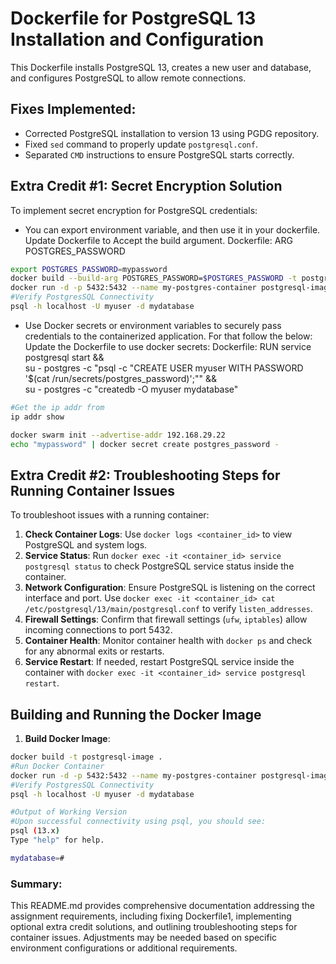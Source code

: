 # Dockerfile for PostgreSQL 13 Installation and Configuration

This Dockerfile installs PostgreSQL 13, creates a new user and database, and configures PostgreSQL to allow remote connections.

## Fixes Implemented:
- Corrected PostgreSQL installation to version 13 using PGDG repository.
- Fixed `sed` command to properly update `postgresql.conf`.
- Separated `CMD` instructions to ensure PostgreSQL starts correctly.

## Extra Credit #1: Secret Encryption Solution
To implement secret encryption for PostgreSQL credentials:
- You can export environment variable, and then use it in your dockerfile. Update Dockerfile to Accept the build argument.
Dockerfile:
ARG POSTGRES_PASSWORD

```sh
export POSTGRES_PASSWORD=mypassword
docker build --build-arg POSTGRES_PASSWORD=$POSTGRES_PASSWORD -t postgres-image-secret .
docker run -d -p 5432:5432 --name my-postgres-container postgresql-image
#Verify PostgresSQL Connectivity
psql -h localhost -U myuser -d mydatabase

```
- Use Docker secrets or environment variables to securely pass credentials to the containerized application.
For that follow the below:
Update the Dockerfile to use docker secrets:
Dockerfile:
RUN service postgresql start && \
    su - postgres -c "psql -c \"CREATE USER myuser WITH PASSWORD '$(cat /run/secrets/postgres_password)';\"" && \
    su - postgres -c "createdb -O myuser mydatabase"
    
```sh
#Get the ip addr from 
ip addr show

docker swarm init --advertise-addr 192.168.29.22
echo "mypassword" | docker secret create postgres_password -
```



## Extra Credit #2: Troubleshooting Steps for Running Container Issues
To troubleshoot issues with a running container:
1. **Check Container Logs**: Use `docker logs <container_id>` to view PostgreSQL and system logs.
2. **Service Status**: Run `docker exec -it <container_id> service postgresql status` to check PostgreSQL service status inside the container.
3. **Network Configuration**: Ensure PostgreSQL is listening on the correct interface and port. Use `docker exec -it <container_id> cat /etc/postgresql/13/main/postgresql.conf` to verify `listen_addresses`.
4. **Firewall Settings**: Confirm that firewall settings (`ufw`, `iptables`) allow incoming connections to port 5432.
5. **Container Health**: Monitor container health with `docker ps` and check for any abnormal exits or restarts.
6. **Service Restart**: If needed, restart PostgreSQL service inside the container with `docker exec -it <container_id> service postgresql restart`.

## Building and Running the Docker Image
1. **Build Docker Image**:
```sh
docker build -t postgresql-image .
#Run Docker Container
docker run -d -p 5432:5432 --name my-postgres-container postgresql-image
#Verify PostgresSQL Connectivity
psql -h localhost -U myuser -d mydatabase

#Output of Working Version
#Upon successful connectivity using psql, you should see:
psql (13.x)
Type "help" for help.

mydatabase=#
```

### Summary:
This README.md provides comprehensive documentation addressing the assignment requirements, including fixing Dockerfile1, implementing optional extra credit solutions, and outlining troubleshooting steps for container issues. Adjustments may be needed based on specific environment configurations or additional requirements.


